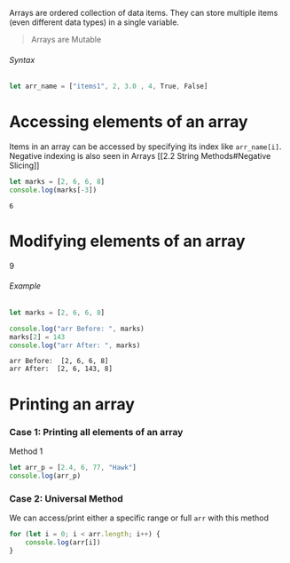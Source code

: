 Arrays are ordered collection of data items. They can store multiple items (even different data types) in a single
variable.

> Arrays are Mutable

###### Syntax

```js
let arr_name = ["items1", 2, 3.0 , 4, True, False]
```

# Accessing elements of an array

Items in an array can be accessed by specifying its index like `arr_name[i]`. Negative indexing is also seen in
Arrays [[2.2 String Methods#Negative Slicing]]

```js
let marks = [2, 6, 6, 8]
console.log(marks[-3])
```

```
6
```
# Modifying elements of an array
9
###### Example

```js
let marks = [2, 6, 6, 8]

console.log("arr Before: ", marks)  
marks[2] = 143  
console.log("arr After: ", marks)
```

```output
arr Before:  [2, 6, 6, 8]
arr After:  [2, 6, 143, 8]
```

# Printing an array

### Case 1: Printing all elements of an array

Method 1

```js
let arr_p = [2.4, 6, 77, "Hawk"]  
console.log(arr_p)
```

### Case 2: Universal Method

We can access/print either a specific range or full `arr` with this method

```js
for (let i = 0; i < arr.length; i++) {
    console.log(arr[i])
}
```